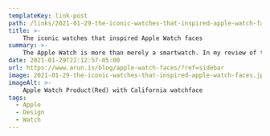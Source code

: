 ```yaml
---
templateKey: link-post
path: /links/2021-01-29-the-iconic-watches-that-inspired-apple-watch-faces
title: >-
    The iconic watches that inspired Apple Watch faces
summary: >-
    The Apple Watch is more than merely a smartwatch. In my review of the Apple Watch Series 6, I described how it sits at the confluence of design, technology, lifestyle, and watchmaking. 
date: 2021-01-29T22:12:57-05:00
url: https://www.arun.is/blog/apple-watch-faces/?ref=sidebar
image: 2021-01-29-the-iconic-watches-that-inspired-apple-watch-faces.jpeg
imageAlt: >-
    Apple Watch Product(Red) with California watchface
tags:
  - Apple
  - Design
  - Watch
---
```

